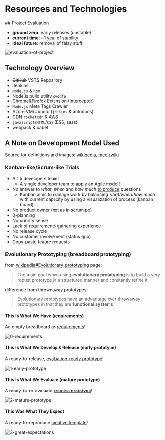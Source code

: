 # Resources and Technologies

## Project Evaluation

- **ground zero**: early releases (unstable)
- **current time**: ~1 year of stability
- **ideal future**: removal of falsy stuff

![evaluation-of-project](https://docs.google.com/drawings/d/e/2PACX-1vS2sLXByjXzz5muMDis6yWI4cjtsC3touY04nkG-nojNg_xr43WvioCsNsqyd7bq5_Mnrxu-4dh9uNe/pub?w=2349&h=866)

## Technology Overview

- ~~GitHub~~ VSTS Repository
- Jenkins
- `Node.js` & `npm`
- Node.js build utility `dygdfp`
- Chrome&Firefox Extension (Interceptor)
- `Node.js` Meta Tags Crawler
- Azure VM/Ubuntu (`jenkins` & autodocs)
- CDN `rocketcdn` & AWS
- `javascript`/`HTML`/`CSS` (ES6, sass)
- webpack & babel

## A Note on Development Model Used

Source for definitions and images: [wikipedia](https://www.wikipedia.org), [mediawiki](https://www.mediawiki.org)

### Kanban-like/Scrum-like Trials

- A 1.5 developer~~s~~ team!
  - A single developer team to apply an Agile model?
- No answer to *what*, *when* and *how much* <u>to produce</u> questions
  - Kanban aims to manage work by balancing *what*/*when*/*how much* with current capacity by using a visualization of process (kanban board)
- No product owner (not as in scrum po)
- 0-planning
- No priority sense
- Lack of requirements gathering experience
- No release cycle
- No customer involvement (status quo)
- Copy-paste feaure requests

### Evolutionary Prototyping (breadboard prototyping)

from [wikipedia#Evolutionary_prototyping](https://en.wikipedia.org/wiki/Software_prototyping#Evolutionary_prototyping) page:

> The main goal when using **evolutionary prototyping** is to build a very robust prototype in a structured manner and constantly refine it.

difference from thrownaway prototypes:

>  Evolutionary prototypes have an advantage over throwaway prototypes in that they are **functional systems**

#### This Is What We Have (requirements)

An empty breadboard as <u>requirements</u>!

![0-requirements](https://upload.wikimedia.org/wikipedia/commons/thumb/7/75/Bread_board_1480358_59_60_HDR_Enhancer.jpg/1280px-Bread_board_1480358_59_60_HDR_Enhancer.jpg)

#### This Is What We Develop & Release (early prototype)

A ready-to-release, <u>evaluation-ready prototype</u>!

![1-early-prototype](https://upload.wikimedia.org/wikipedia/commons/thumb/4/47/Breadboard_complex.jpg/1231px-Breadboard_complex.jpg)

#### This Is What We Evaluate (mature prototype)

A ready-to-re-evaluate <u>creative prototype</u>!

![2-mature-prototype](https://upload.wikimedia.org/wikipedia/commons/0/04/Breadboard_LCD_screen.png)

#### This Was What They Expect

A ready-to-reproduce <u>creative template</u>!

![3-great-expectations](https://upload.wikimedia.org/wikipedia/commons/thumb/a/af/NvidiaTesla2075.JPG/1280px-NvidiaTesla2075.JPG)

